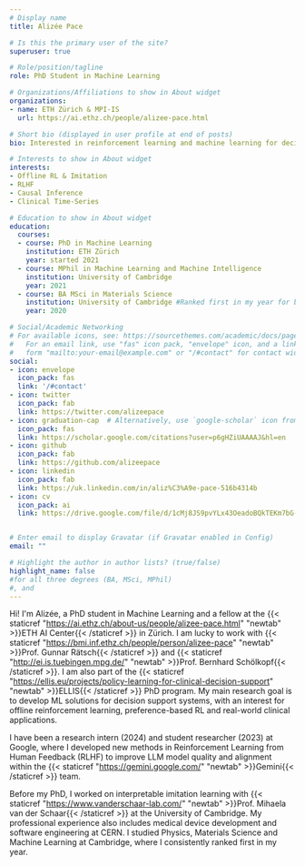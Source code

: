 ```yaml
---
# Display name
title: Alizée Pace

# Is this the primary user of the site?
superuser: true

# Role/position/tagline
role: PhD Student in Machine Learning

# Organizations/Affiliations to show in About widget
organizations:
- name: ETH Zürich & MPI-IS
  url: https://ai.ethz.ch/people/alizee-pace.html

# Short bio (displayed in user profile at end of posts)
bio: Interested in reinforcement learning and machine learning for decision support.

# Interests to show in About widget
interests:
- Offline RL & Imitation
- RLHF
- Causal Inference
- Clinical Time-Series

# Education to show in About widget
education:
  courses:
  - course: PhD in Machine Learning
    institution: ETH Zürich
    year: started 2021
  - course: MPhil in Machine Learning and Machine Intelligence
    institution: University of Cambridge
    year: 2021
  - course: BA MSci in Materials Science
    institution: University of Cambridge #Ranked first in my year for both degrees.
    year: 2020

# Social/Academic Networking
# For available icons, see: https://sourcethemes.com/academic/docs/page-builder/#icons
#   For an email link, use "fas" icon pack, "envelope" icon, and a link in the
#   form "mailto:your-email@example.com" or "/#contact" for contact widget.
social:
- icon: envelope
  icon_pack: fas
  link: '/#contact'
- icon: twitter
  icon_pack: fab
  link: https://twitter.com/alizeepace
- icon: graduation-cap  # Alternatively, use `google-scholar` icon from `ai` icon pack
  icon_pack: fas
  link: https://scholar.google.com/citations?user=p6gHZiUAAAAJ&hl=en
- icon: github
  icon_pack: fab
  link: https://github.com/alizeepace
- icon: linkedin
  icon_pack: fab
  link: https://uk.linkedin.com/in/aliz%C3%A9e-pace-516b4314b
- icon: cv
  icon_pack: ai
  link: https://drive.google.com/file/d/1cMj8JS9pvYLx43OeadoBQkTEKm7bG-EV/view?usp=sharing


# Enter email to display Gravatar (if Gravatar enabled in Config)
email: ""

# Highlight the author in author lists? (true/false)
highlight_name: false
#for all three degrees (BA, MSci, MPhil)
#, and 
---
```


Hi! I'm Alizée, a PhD student in Machine Learning and a fellow at the {{< staticref "https://ai.ethz.ch/about-us/people/alizee-pace.html" "newtab" >}}ETH AI Center{{< /staticref >}} in Zürich. I am lucky to work with {{< staticref "https://bmi.inf.ethz.ch/people/person/alizee-pace" "newtab" >}}Prof. Gunnar Rätsch{{< /staticref >}} and {{< staticref "http://ei.is.tuebingen.mpg.de/" "newtab" >}}Prof. Bernhard Schölkopf{{< /staticref >}}. I am also part of the {{< staticref "https://ellis.eu/projects/policy-learning-for-clinical-decision-support" "newtab" >}}ELLIS{{< /staticref >}} PhD program. My main research goal is to develop ML solutions for decision support systems, with an interest for offline reinforcement learning, preference-based RL and real-world clinical applications.

I have been a research intern (2024) and student researcher (2023) at Google, where I developed new methods in Reinforcement Learning from Human Feedback (RLHF) to improve LLM model quality and alignment within the {{< staticref "https://gemini.google.com/" "newtab" >}}Gemini{{< /staticref >}} team.

Before my PhD, I worked on interpretable imitation learning with {{< staticref "https://www.vanderschaar-lab.com/" "newtab" >}}Prof. Mihaela van der Schaar{{< /staticref >}} at the University of Cambridge. My professional experience also includes medical device development and software engineering at CERN. I studied Physics, Materials Science and Machine Learning at Cambridge, where I consistently ranked first in my year.